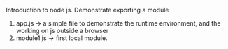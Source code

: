Introduction to node js. Demonstrate exporting a module
1. app.js -> a simple file to demonstrate the runtime environment, and the working on js outside a browser
2. module1.js -> first local module.
